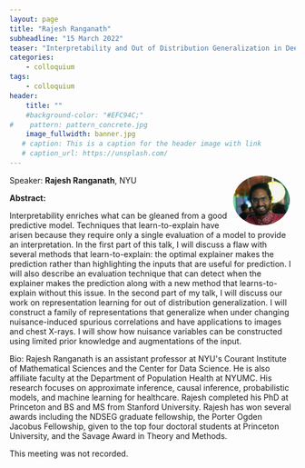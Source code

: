 ```yaml
---
layout: page
title: "Rajesh Ranganath"
subheadline: "15 March 2022"
teaser: "Interpretability and Out of Distribution Generalization in Deep Predictive Models"
categories:
    - colloquium
tags:
    - colloquium
header:
    title: ""
    #background-color: "#EFC94C;"
#    pattern: pattern_concrete.jpg
    image_fullwidth: banner.jpg
   # caption: This is a caption for the header image with link
   # caption_url: https://unsplash.com/
---
```



 <img src="../../members/RajeshRanganath.jpeg"
     alt="MartinVanHecke"
     width="100"
     style="float: right; margin-right: 10px; border-radius:50%;" />

Speaker: **Rajesh Ranganath**, NYU

**Abstract:** <br/>

Interpretability enriches what can be gleaned from a good predictive
model. Techniques that learn-to-explain have arisen because they
require only a single evaluation of a model to provide an
interpretation. In the first part of this talk, I will discuss a flaw
with several methods that learn-to-explain: the optimal explainer
makes the prediction rather than highlighting the inputs that are
useful for prediction. I will also describe an evaluation technique
that can detect when the explainer makes the prediction along with a
new method that learns-to-explain without this issue.
In the second part of my talk, I will discuss our work on
representation learning for out of distribution generalization. I will
construct a family of representations that generalize when under
changing  nuisance-induced spurious correlations and have applications
to images and chest X-rays. I will show how nuisance variables can be
constructed using limited prior knowledge and augmentations of the input.

Bio:
Rajesh Ranganath is an assistant professor at NYU's Courant Institute
of Mathematical Sciences and the Center for Data Science. He is also
affiliate faculty at the Department of Population Health at NYUMC. His
research focuses on approximate inference, causal inference,
probabilistic models,  and machine learning for healthcare. Rajesh
completed his PhD at Princeton and BS and MS from Stanford University.
Rajesh has won several awards including the NDSEG graduate fellowship,
the Porter Ogden Jacobus Fellowship, given to the top four doctoral
students at Princeton University, and the Savage Award in Theory and
Methods.

This meeting was not recorded.
<!---
<a class="radius button small" href="https://drive.google.com/file/d/1PryMUuxAw09Flpfa9J0Z7m4cQexa3Q5G/view?usp=sharing">Watch Back ›</a>
--> 

[1]: https://bereau.group/
[2]: /blog/
[9]: /contact/
[3]:https://github.com/undark-lab/swyft
[4]:https://arxiv.org/abs/2011.13951
[5]:http://www.mathben.com/
[6]:https://pubs.acs.org/doi/10.1021/acs.jctc.0c00981
[7]:https://github.com/Ensing-Laboratory/FABULOUS
[8]:www.evozyne.com
